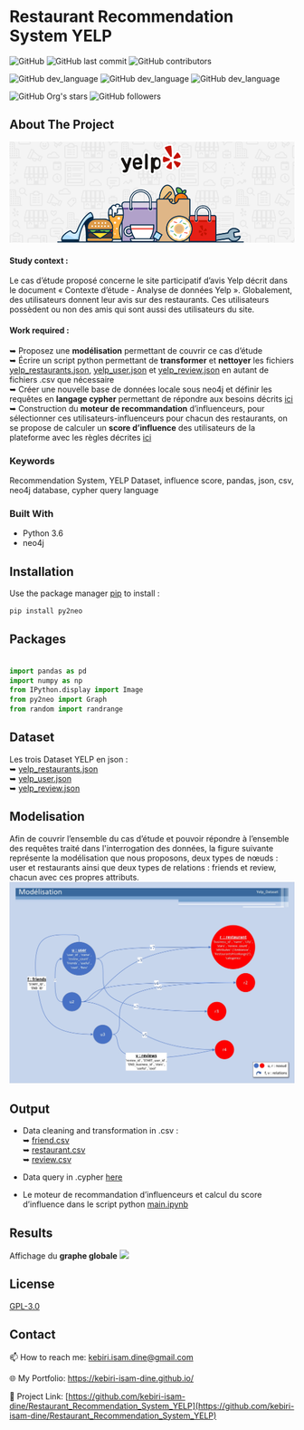 # Restaurant Recommendation System YELP

![GitHub](https://img.shields.io/github/license/kebiri-isam-dine/UniversityProjects?color=g&style=for-the-badge)
![GitHub last commit](https://img.shields.io/github/last-commit/kebiri-isam-dine/Restaurant_Recommendation_System_YELP?color=red&style=for-the-badge)
![GitHub contributors](https://img.shields.io/github/contributors/kebiri-isam-dine/Restaurant_Recommendation_System_YELP?color=yellow&style=for-the-badge)

![GitHub dev_language](https://img.shields.io/badge/Neo4j-blue?style=flat&logo=neo4j&logoColor=white)
![GitHub dev_language](https://img.shields.io/badge/Python-yellow?style=flat&logo=python&logoColor=white)
![GitHub dev_language](https://img.shields.io/badge/Pandas-6aa84f?style=flat&logo=pandas&logoColor=white)


![GitHub Org's stars](https://img.shields.io/github/stars/kebiri-isam-dine?style=social)
![GitHub followers](https://img.shields.io/github/followers/kebiri-isam-dine?style=social)



## About The Project
<img src="./Project/YELP_restaurents.png">

#### Study context :
Le cas d’étude proposé concerne le site participatif d’avis Yelp décrit dans le document « Contexte d’étude - Analyse de données Yelp ». Globalement, des utilisateurs donnent leur avis sur des restaurants. Ces utilisateurs possèdent ou non des amis qui sont aussi des utilisateurs du site.

#### Work required :   
➥ Proposez une **modélisation** permettant de couvrir ce cas d’étude    
➥ Écrire un script python permettant de **transformer** et **nettoyer** les fichiers [yelp_restaurants.json](Dataset/Json_OriginalDdata/yelp_restaurants.json), [yelp_user.json](Dataset/Json_OriginalDdata/yelp_user.json) et [yelp_review.json](Dataset/Json_OriginalDdata/yelp_review.json) en autant de fichiers .csv que nécessaire     
➥ Créer une nouvelle base de données locale sous neo4j et définir les requêtes en **langage cypher** permettant de répondre aux besoins décrits [ici](Project/Project.pdf)    
➥ Construction du **moteur de recommandation** d’influenceurs, pour sélectionner ces utilisateurs-influenceurs pour chacun des restaurants, on se propose de calculer un **score d’influence** des utilisateurs de la plateforme avec les règles décrites [ici](Project/Project.pdf)       



### Keywords

Recommendation System, YELP Dataset, influence score, pandas, json, csv, neo4j database, cypher query language

### Built With

* Python 3.6
* neo4j 

## Installation

Use the package manager [pip](https://pip.pypa.io/en/stable/) to install :

```python 
pip install py2neo
```

## Packages

```python

import pandas as pd
import numpy as np
from IPython.display import Image
from py2neo import Graph
from random import randrange
```



## Dataset
Les trois Dataset YELP en json :   
➥ [yelp_restaurants.json](Dataset/Json_OriginalDdata/yelp_restaurants.json)     
➥ [yelp_user.json](Dataset/Json_OriginalDdata/yelp_user.json)      
➥ [yelp_review.json](Dataset/Json_OriginalDdata/yelp_review.json)       


## Modelisation
Afin de couvrir l’ensemble du cas d’étude et pouvoir répondre à l’ensemble des requêtes traité dans l'interrogation des données, la figure suivante représente la modélisation que nous proposons, deux types de nœuds : user et restaurants ainsi que deux types de relations : friends et review, chacun avec ces propres attributs.
<img src="./Modeliation.jpg">


## Output

- Data cleaning and transformation in .csv :    
➥ [friend.csv](Dataset/CSV_Output/friend.csv)     
➥ [restaurant.csv](Dataset/CSV_Output/restaurant.csv)      
➥ [review.csv](Dataset/CSV_Output/review.csv)     

- Data query in .cypher [here](Data_query.cypher)

- Le moteur de recommandation d’influenceurs et calcul du score d’influence dans le script python [main.ipynb](main.ipynb)
     


## Results
Affichage du **graphe globale**
<img src="./screen_neo4j/graph.png">

## License

[GPL-3.0](https://choosealicense.com/licenses/gpl-3.0/)

## Contact

📫 How to reach me: kebiri.isam.dine@gmail.com

🌐 My Portfolio: <https://kebiri-isam-dine.github.io/>

🔗 Project Link: [https://github.com/kebiri-isam-dine/Restaurant_Recommendation_System_YELP](https://github.com/kebiri-isam-dine/Restaurant_Recommendation_System_YELP)
